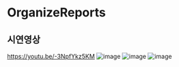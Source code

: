 # OrganizeReports
## 시연영상
https://youtu.be/-3NpfYkz5KM
![image](https://user-images.githubusercontent.com/35370337/235572160-80ebef99-2910-4a79-8b7b-49fff187e85e.png)
![image](https://user-images.githubusercontent.com/35370337/235572197-7f0c0d01-84db-4904-95f9-0d2bddd45e4d.png)
![image](https://user-images.githubusercontent.com/35370337/235572243-d9c138b5-34a1-4975-8434-b700747a95dc.png)
